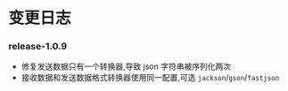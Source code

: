 # 变更日志

### release-1.0.9
- 修复发送数据只有一个转换器,导致 json 字符串被序列化两次
- 接收数据和发送数据格式转换器使用同一配置,可选 `jackson`/`gson`/`fastjson`
